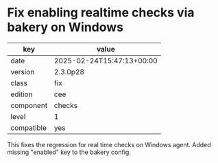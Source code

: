 [//]: # (werk v2)
# Fix enabling realtime checks via bakery on Windows

key        | value
---------- | ---
date       | 2025-02-24T15:47:13+00:00
version    | 2.3.0p28
class      | fix
edition    | cee
component  | checks
level      | 1
compatible | yes

This fixes the regression for real time checks on Windows agent.
Added missing "enabled" key to the bakery config.
